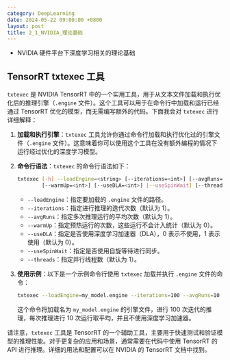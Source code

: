 ```yaml
---
category: DeepLearning
date: 2024-05-22 09:00:00 +0800
layout: post
title: 2_1_NVIDIA_理论基础
---
```


+ NVIDIA 硬件平台下深度学习相关的理论基础

## TensorRT txtexec 工具

`txtexec` 是 NVIDIA TensorRT 中的一个实用工具，用于从文本文件加载和执行优化后的推理引擎（`.engine` 文件）。这个工具可以用于在命令行中加载和运行已经通过 TensorRT 优化的模型，而无需编写额外的代码。下面我会对 `txtexec` 进行详细解释：

1. **加载和执行引擎**：`txtexec` 工具允许你通过命令行加载和执行优化过的引擎文件（`.engine` 文件）。这意味着你可以使用这个工具在没有额外编程的情况下运行经过优化的深度学习模型。

2. **命令行语法**：`txtexec` 的命令行语法如下：

   ```bash
   txtexec [-h] --loadEngine=<string> [--iterations=<int>] [--avgRuns=<int>]
           [--warmUp=<int>] [--useDLA=<int>] [--useSpinWait] [--threads=<int>]
   ```

   - `--loadEngine`：指定要加载的 `.engine` 文件的路径。
   - `--iterations`：指定进行推理的迭代次数（默认为 1）。
   - `--avgRuns`：指定多次推理运行的平均次数（默认为 1）。
   - `--warmUp`：指定预热运行的次数，这些运行不会计入统计（默认为 0）。
   - `--useDLA`：指定是否使用深度学习加速器（DLA），0 表示不使用，1 表示使用（默认为 0）。
   - `--useSpinWait`：指定是否使用自旋等待进行同步。
   - `--threads`：指定并行线程数（默认为 1）。

3. **使用示例**：以下是一个示例命令行使用 `txtexec` 加载并执行 `.engine` 文件的命令：

   ```bash
   txtexec --loadEngine=my_model.engine --iterations=100 --avgRuns=10 --useDLA=0
   ```

   这个命令将加载名为 `my_model.engine` 的引擎文件，进行 100 次迭代的推理，每次推理进行 10 次运行取平均，并且不使用深度学习加速器。

请注意，`txtexec` 工具是 TensorRT 的一个辅助工具，主要用于快速测试和验证模型的推理性能。对于更复杂的应用和场景，通常需要在代码中使用 TensorRT 的 API 进行推理。详细的用法和配置可以在 NVIDIA 的 TensorRT 文档中找到。